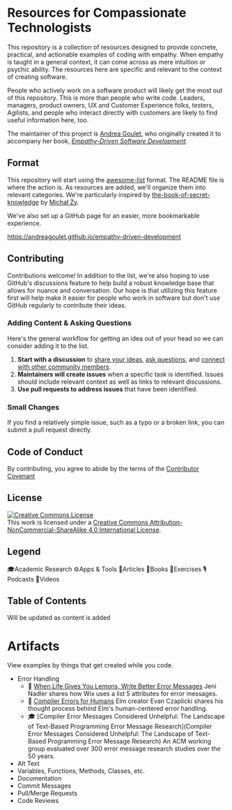 # Resources for Compassionate Technologists
This repository is a collection of resources designed to provide concrete, practical, and actionable examples of coding with empathy. When empathy is taught in a general context, it can come across as mere intuition or psychic ability. The resources here are specific and relevant to the context of creating software. 

People who actively work on a software product will likely get the most out of this repository. This is more than people who write code. Leaders, managers, product owners, UX and Customer Experience folks, testers, Agilists, and people who interact directly with customers are likely to find useful information here, too. 

The maintainer of this project is [Andrea Goulet](https://www.linkedin.com/in/andreamgoulet), who originally created it to accompany her book, _[Empathy-Driven Software Development](https://heartware.dev/book)_. 

## Format
This repository will start using the [awesome-list](https://github.com/topics/awesome-list) format. The README file is where the action is. As resources are added, we'll organize them into relevant categories. We're particularly inspired by [the-book-of-secret-knowledge](https://github.com/trimstray/the-book-of-secret-knowledge) by [Michał Ży](https://github.com/trimstray).

We've also set up a GitHub page for an easier, more bookmarkable experience.

https://andreagoulet.github.io/empathy-driven-development

## Contributing
Contributions welcome! In addition to the list, we're also hoping to use GitHub's discussions feature to help build a robust knowledge base that allows for nuance and conversation. Our hope is that utilizing this feature first will help make it easier for people who work in software but don't use GitHub regularly to contribute their ideas. 

### Adding Content & Asking Questions
Here's the general workflow for getting an idea out of your head so we can consider adding it to the list. 

1. **Start with a discussion** to [share your ideas](https://github.com/andreagoulet/empathy-driven-development/discussions/categories/ideas), [ask questions](https://github.com/andreagoulet/empathy-driven-development/discussions/categories/q-a), and [connect with other community members](https://github.com/andreagoulet/empathy-driven-development/discussions/categories/general). 
2. **Maintainers will create issues** when a specific task is identified. Issues should include relevant context as well as links to relevant discussions. 
3. **Use pull requests to address issues** that have been identified.

### Small Changes
If you find a relatively simple issue, such as a typo or a broken link, you can submit a pull request directly.

## Code of Conduct
By contributing, you agree to abide by the terms of the [Contributor Covenant](https://www.contributor-covenant.org/version/2/1/code_of_conduct/)

## License
<a rel="license" href="http://creativecommons.org/licenses/by-nc-sa/4.0/"><img alt="Creative Commons License" style="border-width:0" src="https://i.creativecommons.org/l/by-nc-sa/4.0/88x31.png" /></a><br />This work is licensed under a <a rel="license" href="http://creativecommons.org/licenses/by-nc-sa/4.0/">Creative Commons Attribution-NonCommercial-ShareAlike 4.0 International License</a>.

## Legend
🎓Academic Research      ⚙️Apps & Tools      📝Articles      📘Books      👟Exercises      🎙️Podcasts      🎥Videos        

## Table of Contents
Will be updated as content is added

# Artifacts
View examples by things that get created while you code. 
* Error Handling
    * 📝 [When Life Gives You Lemons, Write Better Error Messages](https://wix-ux.com/when-life-gives-you-lemons-write-better-error-messages-46c5223e1a2f) Jeni Nadler shares how Wix uses a list 5 attributes for error messages.
    * 📝 [Compiler Errors for Humans](https://elm-lang.org/news/compiler-errors-for-humans) Elm creator Evan Czaplicki shares his thought process behind Elm's human-centered error handling.
    * 🎓 [Compiler Error Messages Considered Unhelpful: The Landscape of Text-Based Programming Error Message Research](Compiler Error Messages Considered Unhelpful: The Landscape of Text-Based Programming Error Message Research) An ACM working group evaluated over 300 error message research studies over the 50 years.
* Alt Text
* Variables, Functions, Methods, Classes, etc.
* Documentation
* Commit Messages
* Pull/Merge Requests
* Code Reviews